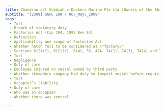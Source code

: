 ```yaml
---
title: Chandran a/l Subbiah v Dockers Marine Pte Ltd (Owners of the Ship or Vessel "Tasman 
subtitle: "[2009] SGHC 109 / 06\_May\_2009"
tags:
  - Tort
  - Breach of statutory duty
  - Factories Act (Cap 104, 1998 Rev Ed)
  - Definition
  - Applicability and scope of Factories Act
  - Whether hatch fell to be considered as \"factory\"
  - Sections 6(2)(f), 6(2)(r), 6(4), 33, 47A, 74(1), 74(3), 74(4) and 74(5) Factories Act (Cap 104, 1998 Rev Ed)
  - Tort
  - Negligence
  - Duty of care
  - Employee injured on vessel owned by third party
  - Whether stevedore company had duty to inspect vessel before requiring its employees to work on board
  - Tort
  - Occupier’s liability
  - Duty of care
  - Who was an occupier
  - Whether there was control

---
```


